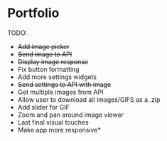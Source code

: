 # Portfolio

TODO:
- ~~Add image picker~~
- ~~Send image to API~~
- ~~Display image response~~
- Fix button formatting
- Add more settings widgets
- ~~Send settings to API with image~~
- Get multiple images from API
- Allow user to download all images/GIFS as a .zip
- Add slider for GIF
- Zoom and pan around image viewer
- Last final visual touches
- Make app more responsive*
